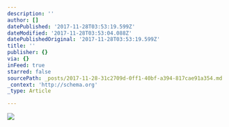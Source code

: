 ```yaml
---
description: ''
author: []
datePublished: '2017-11-28T03:53:19.599Z'
dateModified: '2017-11-28T03:53:04.088Z'
datePublishedOriginal: '2017-11-28T03:53:19.599Z'
title: ''
publisher: {}
via: {}
inFeed: true
starred: false
sourcePath: _posts/2017-11-28-31c2709d-0ff1-40bf-a394-817cae91a354.md
_context: 'http://schema.org'
_type: Article

---
```

![](https://the-grid-user-content.s3-us-west-2.amazonaws.com/7d1bfd7d-608b-405d-838f-d3b8bb5df5a5.jpg)